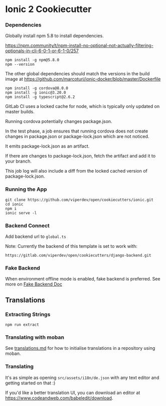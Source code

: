 # Ionic 2 Cookiecutter

### Dependencies

Globally install npm 5.8 to install dependencies.

https://npm.community/t/npm-install-no-optional-not-actually-filtering-optionals-in-cli-6-0-1-or-6-1-0/257

```
npm install -g npm@5.8.0
npm --version
```

The other global dependencies should match the versions in the build image at
https://github.com/marcoturi/ionic-docker/blob/master/Dockerfile

```
npm install -g cordova@8.0.0
npm install -g ionic@3.20.0
npm install -g typescript@2.6.2
```

GitLab CI uses a locked cache for node, which is typically only updated
on master builds.

Running cordova potentially changes package.json.

In the test phase, a job ensures that running cordova does not
create changes in package.json or package-lock.json which are not noticed.

It emits package-lock.json as an artifact.

If there are changes to package-lock.json, fetch the artifact and add it to
your branch.

This job log will also include a diff from the locked cached version of
package-lock.json.

### Running the App

```
git clone https://github.com/viperdev/open/cookiecutters/ionic.git
cd ionic
npm i
ionic serve -l
```

### Backend Connect

Add backend url to `global.ts`

Note: Currently the backend of this template is set to work with:

```
https://gitlab.com/viperdev/open/cookiecutters/django-backend.git
```

### Fake Backend

When environment offline mode is enabled, fake backend is preferred.
See more on [Fake Backend Doc](src/app/backends/README.md)

## Translations

### Extracting Strings

```
npm run extract
```

### Translating with moban

See [translations.md](translation.md) for how to initialise translations
in a repository using moban.

### Translating

It's as simple as opening `src/assets/i18n/de.json` with any text editor and
getting started on that :)

If you'd like a better translation UI, you can download an editor at
https://www.codeandweb.com/babeledit/download.
